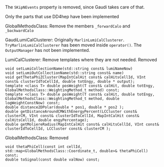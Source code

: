 <!--
Copyright (c) 2020-2024 Key4hep-Project.

This file is part of Key4hep.
See https://key4hep.github.io/key4hep-doc/ for further info.

Licensed under the Apache License, Version 2.0 (the "License");
you may not use this file except in compliance with the License.
You may obtain a copy of the License at

    http://www.apache.org/licenses/LICENSE-2.0

Unless required by applicable law or agreed to in writing, software
distributed under the License is distributed on an "AS IS" BASIS,
WITHOUT WARRANTIES OR CONDITIONS OF ANY KIND, either express or implied.
See the License for the specific language governing permissions and
limitations under the License.
-->
The `SKipNEvents` property is removed, since Gaudi takes care of that.

Only the parts that use DD4hep have been implemented

GlobalMethodsClass: Remove the members `_forwardCalo` and `_backwardCalo`

GaudiLumiCalClusterer: Originally `MarlinLumiCalClusterer`.
`TryMarlinLumiCalClusterer` has been moved inside `operator()`. The
`OutputManager` has not been implemented.

LumiCalClusterer: Remove templates where they are not needed. Removed
```
void setLumiCollectionName(std::string const& lumiNameNow)
void setLumiOutCollectionName(std::string const& name)
void getThetaPhiZCluster(MapIntCalHit const& calHitsCellId, VInt const& clusterIdToCellId, double totEngy, double * output);
template <class T> double posWeight(T const& calHit, double totEngy, GlobalMethodsClass::WeightingMethod_t method) const;
template <class T> double posWeight(T const& calHit, double totEngy, GlobalMethodsClass::WeightingMethod_t method, double logWeightConstNow) const;
double distance2DPolar(double * pos1, double * pos2 );
double getDistanceAroundCMWithEnergyPercent(LCCluster const& clusterCM, VInt const& clusterIdToCellId, MapIntCalHit const& calHitsCellId, double engyPercentage);
double getMoliereRadius(MapIntCalHit const& calHitsCellId, VInt const& clusterIdToCellId, LCCluster const& clusterCM );
```

GlobalMethodsClass: Removed
```
void thetaPhiCell(const int cellId, std::map<GlobalMethodsClass::Coordinate_t, double>& thetaPhiCell) const;
double toSignal(const double valNow) const;
```

